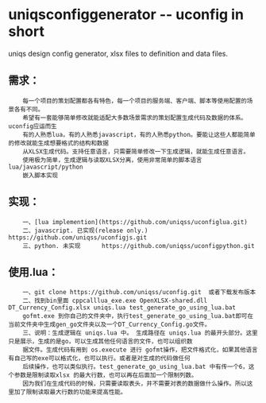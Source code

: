 # uniqsconfiggenerator -- uconfig in short
uniqs design config generator, xlsx files to definition and data files. 

## 需求：
```
    每一个项目的策划配置都各有特色，每一个项目的服务端、客户端、脚本等使用配置的场景各有不同。
    希望有一套能够简单修改就能适配大多数场景需求的策划配置生成代码及数据的体系。uconfig应运而生
    有的人熟悉lua，有的人熟悉javascript，有的人熟悉python。要能让这些人都能简单的修改就能生成想要格式的结构和数据
    从XLSX生成代码。支持任意语言，只需要简单修改一下生成逻辑，就能生成任意语言。
    使用极为简单，生成逻辑与读取XLSX分离，使用非常简单的脚本语言lua/javascript/python
    嵌入脚本实现
```
## 实现：
        一、[lua implemention](https://github.com/uniqss/uconfiglua.git)
        二、javascript. 已实现(release only.)   https://github.com/uniqss/uconfigjs.git
        三、python. 未实现      https://github.com/uniqss/uconfigpython.git
## 使用.lua：
        一、git clone https://github.com/uniqss/uconfig.git  或者下载发布版本
        二、找到bin里面 cppcalllua_exe.exe OpenXLSX-shared.dll DT_Currency_Config.xlsx uniqs.lua test_generate_go_using_lua.bat 
        gofmt.exe 到你自己的文件夹中，执行test_generate_go_using_lua.bat即可在当前文件夹中生成gen_go文件夹以及一个DT_Currency_Config.go文件。
        三、说明：生成逻辑在 uniqs.lua 中。 生成路径在 uniqs.lua 的最开头部分。这里只是展示，生成的是go，可以生成其他任何语言的文件，也可以组织数
        据文件。生成代码有用到 os.execute 进行 gofmt操作，把文件格式化，如果其他语言有自己写的exe可以格式化，也可以执行。或者是对生成的代码做任何
        后续操作，也可以类似执行。test_generate_go_using_lua.bat 中有传一个6，这个参数是限制读取xlsx 的最大行数，也可以再在后面加一个限制列数。
        因为我们在生成代码的时候，只需要读取表头，并不需要对表的数据做什么操作。所以这里加了限制读取最大行数的功能来提高性能。
